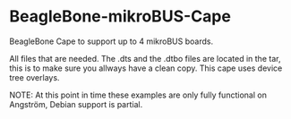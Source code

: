 BeagleBone-mikroBUS-Cape
=================

BeagleBone Cape to support up to 4 mikroBUS boards.

All files that are needed. The .dts and the .dtbo files are located in the tar, this is to make sure you allways have a clean copy. This cape uses device tree overlays. 

NOTE: At this point in time these examples are only fully functional on Angström, Debian support is partial.
